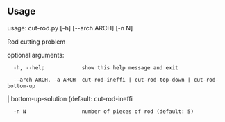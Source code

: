 ## Usage

usage: cut-rod.py [-h] [--arch ARCH] [-n N]

Rod cutting problem

optional arguments:

	  -h, --help            show this help message and exit

	  --arch ARCH, -a ARCH  cut-rod-ineffi | cut-rod-top-down | cut-rod-bottom-up
| bottom-up-solution (default: cut-rod-ineffi

	  -n N                  number of pieces of rod (default: 5)

